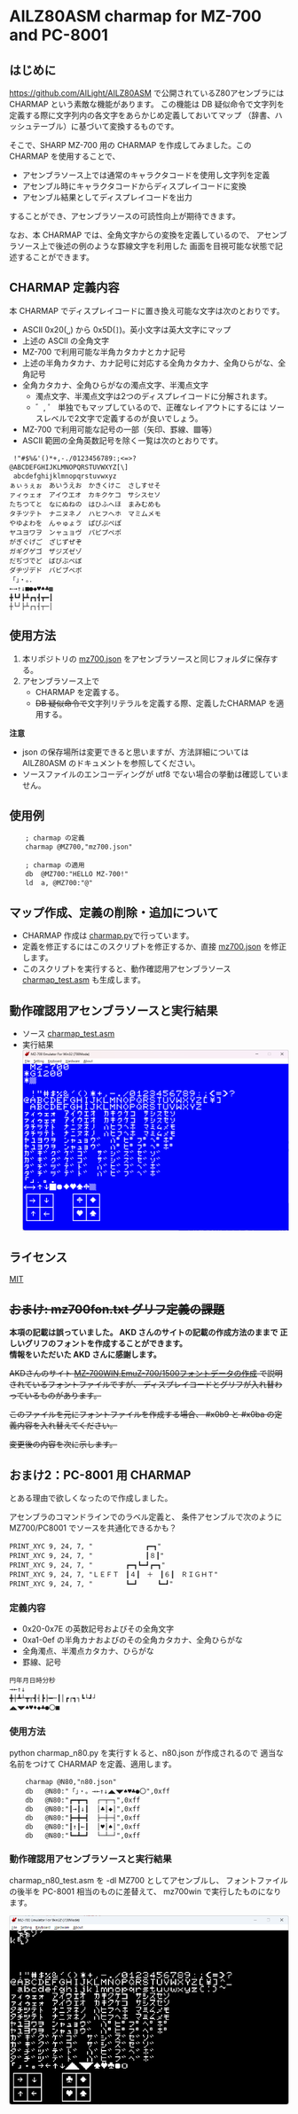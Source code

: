 # AILZ80ASM charmap for MZ-700 and PC-8001

## はじめに

https://github.com/AILight/AILZ80ASM で公開されているZ80アセンブラには CHARMAP 
という素敵な機能があります。
この機能は DB 疑似命令で文字列を定義する際に文字列内の各文字をあらかじめ定義しておいてマップ
（辞書、ハッシュテーブル）に基づいて変換するものです。

そこで、SHARP MZ-700 用の CHARMAP を作成してみました。この CHARMAP を使用することで、
- アセンブラソース上では通常のキャラクタコードを使用し文字列を定義
- アセンブル時にキャラクタコードからディスプレイコードに変換
- アセンブル結果としてディスプレイコードを出力

することができ、アセンブラソースの可読性向上が期待できます。

なお、本 CHARMAP では、全角文字からの変換を定義しているので、
アセンブラソース上で後述の例のような罫線文字を利用した
画面を目視可能な状態で記述することができます。

## CHARMAP 定義内容

本 CHARMAP でディスプレイコードに置き換え可能な文字は次のとおりです。

- ASCII 0x20(`␣`) から 0x5D(`]`)。英小文字は英大文字にマップ
- 上述の ASCII の全角文字
- MZ-700 で利用可能な半角カタカナとカナ記号
- 上述の半角カタカナ、カナ記号に対応する全角カタカナ、全角ひらがな、全角記号
- 全角カタカナ、全角ひらがなの濁点文字、半濁点文字
    - 濁点文字、半濁点文字は2つのディスプレイコードに分解されます。
    - ゛, ゜ 単独でもマップしているので、正確なレイアウトにするには
    ソースレベルで2文字で定義するのが良いでしょう。
- MZ-700 で利用可能な記号の一部（矢印、罫線、▩等）
- ASCII 範囲の全角英数記号を除く一覧は次のとおりです。
```
 !"#$%&'()*+,-./0123456789:;<=>?
@ABCDEFGHIJKLMNOPQRSTUVWXYZ[\]
 abcdefghijklmnopqrstuvwxyz
ぁぃぅぇぉ　あいうえお　かきくけこ　さしすせそ
ァィゥェォ　アイウエオ　カキクケコ　サシスセソ
たちつてと　なにぬねの　はひふへほ　まみむめも
タチツテト　ナニヌネノ　ハヒフヘホ　マミムメモ
やゆよわを　んゃゅょゔ　ぱぴぷぺぽ
ヤユヨワヲ　ンャュョヴ　パピプペポ
がぎぐげご　ざじずぜぞ
ガギグゲゴ　ザジズゼゾ
だぢづでど　ばびぶべぼ
ダヂヅデド　バビブベボ
「」・。．
←→↑↓■●◆♥♠♣▩
╋┗┛┣┻┏┓┫┳━┃
┼└┘├┴┌┐┤┬─│
```

## 使用方法

1. 本リポジトリの [mz700.json](mz700.json) をアセンブラソースと同じフォルダに保存する。
2. アセンブラソース上で
    - CHARMAP を定義する。
    - ~~DB 疑似命令で~~文字列リテラルを定義する際、定義したCHARMAP を適用する。


__注意__ 
- json の保存場所は変更できると思いますが、方法詳細については AILZ80ASM のドキュメントを参照してください。
- ソースファイルのエンコーディングが utf8 でない場合の挙動は確認していません。


## 使用例

```
    ; charmap の定義
    charmap @MZ700,"mz700.json"

    ; charmap の適用
    db  @MZ700:"HELLO MZ-700!"
    ld  a, @MZ700:"@"
```
## マップ作成、定義の削除・追加について

- CHARMAP 作成は [charmap.py](charmap.py)で行っています。
- 定義を修正するにはこのスクリプトを修正するか、直接 [mz700.json](mz700.json) を修正します。
- このスクリプトを実行すると、動作確認用アセンブラソース [charmap_test.asm](charmap_test.asm) も生成します。

## 動作確認用アセンブラソースと実行結果

- ソース [charmap_test.asm](charmap_test.asm)
- 実行結果
![charmap_test.png](charmap_test.png)

## ライセンス

[MIT](LICENSE) 

## ~~おまけ: mz700fon.txt グリフ定義の課題~~

**本項の記載は誤っていました。
AKD さんのサイトの記載の作成方法のままで
正しいグリフのフォントを作成することができます。<br>
情報をいただいた AKD さんに感謝します。**

~~AKDさんのサイト
[MZ-700WIN,EmuZ-700/1500フォントデータの作成](http://mzakd.cool.coocan.jp/starthp/subpage15.html)
で説明されているフォントファイルですが、
ディスプレイコードとグリフが入れ替わっているものがあります。~~

~~このファイルを元にフォントファイルを作成する場合、
#x0b9 と #x0ba の定義内容を入れ替えてください。~~

~~変更後の内容を次に示します。~~


## おまけ2：PC-8001 用 CHARMAP

とある理由で欲しくなったので作成しました。

アセンブラのコマンドラインでのラベル定義と、
条件アセンブルで次のように MZ700/PC8001 でソースを共通化できるかも？


```
PRINT_XYC 9, 24, 7, "　　　　　　　　┏━┓"
PRINT_XYC 9, 24, 7, "　　　　　　　　┃８┃"
PRINT_XYC 9, 24, 7, "　　　　　┏━┓┗━┛┏━┓"
PRINT_XYC 9, 24, 7, "ＬＥＦＴ　┃４┃　＋　┃６┃　ＲＩＧＨＴ"
PRINT_XYC 9, 24, 7, "　　　　　┗━┛　　　┗━┛"
```

### 定義内容

- 0x20-0x7E の英数記号およびその全角文字
- 0xa1-0ef の半角カナおよびのその全角カタカナ、全角ひらがな
- 全角濁点、半濁点カタカナ、ひらがな
- 罫線、記号

```
円年月日時分秒
→←↑↓
╋┼┻┴┳┬┫┤┣├━─┃│┏┌┓┐┗└┛┘
◢◣◥◤♠♥♦◆♣●〇■
```

### 使用方法

python charmap_n80.py を実行すｋると、n80.json が作成されるので
適当な名前をつけて CHARMAP を定義、適用します。

```
    charmap @N80,"n80.json"
    db   @N80:"「」・。→←↑↓◢◣◥◤♠♥♣●〇",0xff
    db   @N80:"┏━┳━┓  ┌─┬─┐",0xff
    db   @N80:"┃→┃↓┃  │♣│◆│",0xff
    db   @N80:"┣━╋━┫  ├─┼─┤",0xff
    db   @N80:"┃↑┃←┃  │♥│♠│",0xff
    db   @N80:"┗━┻━┛  └─┴─┘",0xff
```

### 動作確認用アセンブラソースと実行結果

charmap_n80_test.asm を -dl MZ700 としてアセンブルし、
フォントファイルの後半を PC-8001 相当のものに差替えて、
mz700win で実行したものになります。

![charmap_n80_test.png](charmap_n80_test.png)

